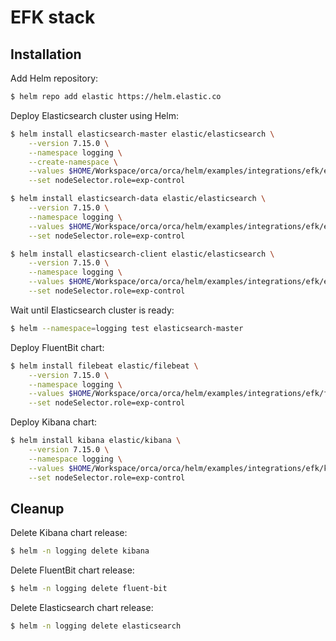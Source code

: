 # EFK stack

## Installation

Add Helm repository:

```bash
$ helm repo add elastic https://helm.elastic.co
```

Deploy Elasticsearch cluster using Helm:

```bash
$ helm install elasticsearch-master elastic/elasticsearch \
    --version 7.15.0 \
    --namespace logging \
    --create-namespace \
    --values $HOME/Workspace/orca/orca/helm/examples/integrations/efk/elasticsearch/master-values.yaml \
    --set nodeSelector.role=exp-control
```

```bash
$ helm install elasticsearch-data elastic/elasticsearch \
    --version 7.15.0 \
    --namespace logging \
    --values $HOME/Workspace/orca/orca/helm/examples/integrations/efk/elasticsearch/data-values.yaml \
    --set nodeSelector.role=exp-control
```

```bash
$ helm install elasticsearch-client elastic/elasticsearch \
    --version 7.15.0 \
    --namespace logging \
    --values $HOME/Workspace/orca/orca/helm/examples/integrations/efk/elasticsearch/client-values.yaml \
    --set nodeSelector.role=exp-control
```

Wait until Elasticsearch cluster is ready:


```bash
$ helm --namespace=logging test elasticsearch-master
```

Deploy FluentBit chart:

```bash
$ helm install filebeat elastic/filebeat \
    --version 7.15.0 \
    --namespace logging \
    --values $HOME/Workspace/orca/orca/helm/examples/integrations/efk/filebeat/values.yaml \
    --set nodeSelector.role=exp-control
```

Deploy Kibana chart:

```bash
$ helm install kibana elastic/kibana \
    --version 7.15.0 \
    --namespace logging \
    --values $HOME/Workspace/orca/orca/helm/examples/integrations/efk/kibana/values.yaml \
    --set nodeSelector.role=exp-control
```

## Cleanup

Delete Kibana chart release:

```bash
$ helm -n logging delete kibana
```

Delete FluentBit chart release:

```bash
$ helm -n logging delete fluent-bit
```

Delete Elasticsearch chart release:

```bash
$ helm -n logging delete elasticsearch
```
